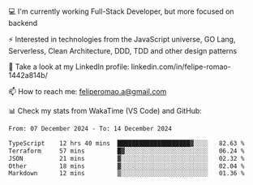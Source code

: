 💻 I'm currently working Full-Stack Developer, but more focused on backend

⚡ Interested in technologies from the JavaScript universe, GO Lang, Serverless, Clean Architecture, DDD, TDD and other design patterns

👥 Take a look at my LinkedIn profile: linkedin.com/in/felipe-romao-1442a814b/

📫 How to reach me: feliperomao.a@gmail.com

📊 Check my stats from WakaTime (VS Code) and GitHub:

<!--START_SECTION:waka-->

```txt
From: 07 December 2024 - To: 14 December 2024

TypeScript    12 hrs 40 mins  ████████████████████▓░░░░   82.63 %
Terraform     57 mins         █▓░░░░░░░░░░░░░░░░░░░░░░░   06.24 %
JSON          21 mins         ▓░░░░░░░░░░░░░░░░░░░░░░░░   02.32 %
Other         18 mins         ▓░░░░░░░░░░░░░░░░░░░░░░░░   02.04 %
Markdown      12 mins         ▒░░░░░░░░░░░░░░░░░░░░░░░░   01.36 %
```

<!--END_SECTION:waka-->
